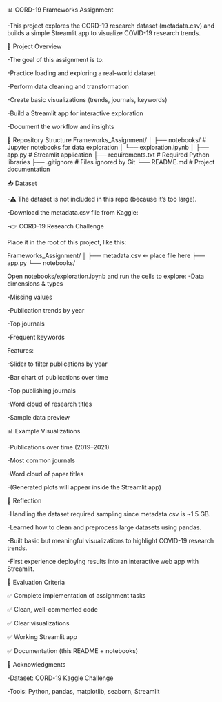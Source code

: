 📊 CORD-19 Frameworks Assignment


-This project explores the CORD-19 research dataset (metadata.csv) and builds a simple Streamlit app to visualize COVID-19 research trends.




🚀 Project Overview

-The goal of this assignment is to:

-Practice loading and exploring a real-world dataset

-Perform data cleaning and transformation

-Create basic visualizations (trends, journals, keywords)

-Build a Streamlit app for interactive exploration

-Document the workflow and insights




📂 Repository Structure
Frameworks_Assignment/
│
├── notebooks/              # Jupyter notebooks for data exploration
│   └── exploration.ipynb
│
├── app.py                  # Streamlit application
├── requirements.txt        # Required Python libraries
├── .gitignore              # Files ignored by Git
└── README.md               # Project documentation




📥 Dataset

-⚠️ The dataset is not included in this repo (because it’s too large).

-Download the metadata.csv file from Kaggle:

-👉 CORD-19 Research Challenge

Place it in the root of this project, like this:

Frameworks_Assignment/
│
├── metadata.csv   ← place file here
├── app.py
└── notebooks/




Open notebooks/exploration.ipynb and run the cells to explore:
-Data dimensions & types

-Missing values

-Publication trends by year

-Top journals

-Frequent keywords







Features:

-Slider to filter publications by year

-Bar chart of publications over time

-Top publishing journals

-Word cloud of research titles

-Sample data preview




📊 Example Visualizations

-Publications over time (2019–2021)

-Most common journals

-Word cloud of paper titles

-(Generated plots will appear inside the Streamlit app)



📝 Reflection

-Handling the dataset required sampling since metadata.csv is ~1.5 GB.

-Learned how to clean and preprocess large datasets using pandas.

-Built basic but meaningful visualizations to highlight COVID-19 research trends.

-First experience deploying results into an interactive web app with Streamlit.



📌 Evaluation Criteria

✅ Complete implementation of assignment tasks

✅ Clean, well-commented code

✅ Clear visualizations

✅ Working Streamlit app

✅ Documentation (this README + notebooks)




🙌 Acknowledgments

-Dataset: CORD-19 Kaggle Challenge

-Tools: Python, pandas, matplotlib, seaborn, Streamlit

